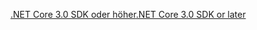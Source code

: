 [<span data-ttu-id="270cd-101">.NET Core 3.0 SDK oder höher</span><span class="sxs-lookup"><span data-stu-id="270cd-101">.NET Core 3.0 SDK or later</span></span>](https://dotnet.microsoft.com/download/dotnet-core/3.0)

